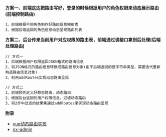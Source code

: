**方案一、前端这边把路由写好，登录的时候根据用户的角色权限来动态展示路由(前端控制路由)**
```
1、前端根据不同角色制作好路由信息映射表
2、根据后端返回的角色信息动态呈现路由列表
```
**方案二、后台传来当前用户对应权限的路由表，前端通过调接口拿到后处理(后端处理路由)**
```
// 方式一
1、后端根据用户权限返回JSON格式的路由信息
2、将JSON格式的路由信息转换成路由信息对象(由于后端返回的是字符串类型，需要迭代重新构造路由信息对象)
3、利用addRoutes实现动态路由呈现

// 方式二
1、前端预先定义好静态路由，动态路由
2、根据后台返回的用户权限信息，过滤动态路由
3、将2步中过滤的结果集通过addRoutes来实现动态路由呈现
```

**附录**
* [vue动态路由实现](https://segmentfault.com/a/1190000015419713)
* [nx-admin](https://github.com/mgbq/nx-admin)
